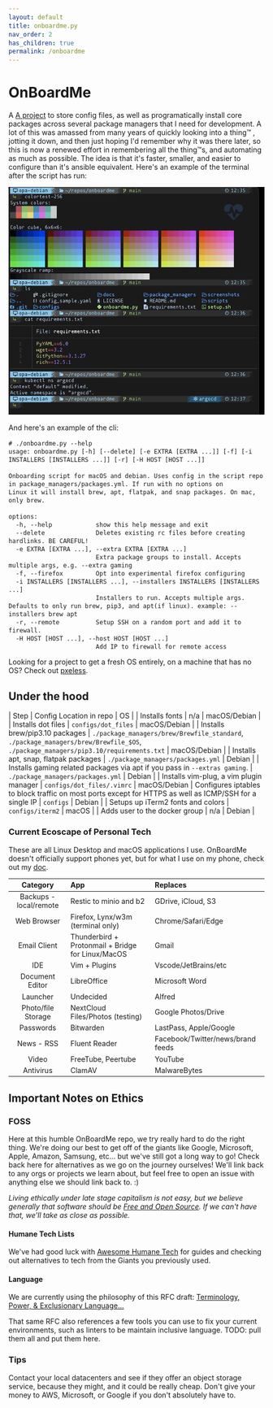 ```yaml
---
layout: default
title: onboardme.py
nav_order: 2
has_children: true
permalink: /onboardme
---
```


# OnBoardMe
A [A project](https://github.com/jessebot/onboardme) to store config files, as well as programatically install core packages across several package managers that I need for development. A lot of this was amassed from many years of quickly looking into a thing™️ , jotting it down, and then just hoping I'd remember why it was there later, so this is now a renewed effort in remembering all the thing™️s, and automating as much as possible. The idea is that it's faster, smaller, and easier to configure than it's ansible equivalent. Here's an example of the terminal after the script has run:

<img src='https://raw.githubusercontent.com/jessebot/onboardme/main/screenshots/terminal_screenshot.png' width='800'>

And here's an example of the cli:
```
# ./onboardme.py --help
usage: onboardme.py [-h] [--delete] [-e EXTRA [EXTRA ...]] [-f] [-i INSTALLERS [INSTALLERS ...]] [-r] [-H HOST [HOST ...]]

Onboarding script for macOS and debian. Uses config in the script repo in package_managers/packages.yml. If run with no options on
Linux it will install brew, apt, flatpak, and snap packages. On mac, only brew.

options:
  -h, --help            show this help message and exit
  --delete              Deletes existing rc files before creating hardlinks. BE CAREFUL!
  -e EXTRA [EXTRA ...], --extra EXTRA [EXTRA ...]
                        Extra package groups to install. Accepts multiple args, e.g. --extra gaming
  -f, --firefox         Opt into experimental firefox configuring
  -i INSTALLERS [INSTALLERS ...], --installers INSTALLERS [INSTALLERS ...]
                        Installers to run. Accepts multiple args. Defaults to only run brew, pip3, and apt(if linux). example: --installers brew apt
  -r, --remote          Setup SSH on a random port and add it to firewall.
  -H HOST [HOST ...], --host HOST [HOST ...]
                        Add IP to firewall for remote access
```

Looking for a project to get a fresh OS entirely, on a machine that has no OS? Check out [pxeless](https://github.com/cloudymax/pxeless).

## Under the hood

|       Step                                  | Config Location in repo | OS           |
| Installs fonts                              | n/a                     | macOS/Debian |
| Installs dot files                          | `configs/dot_files`     | macOS/Debian |
| Installs brew/pip3.10 packages              | `./package_managers/brew/Brewfile_standard`, `./package_managers/brew/Brewfile_$OS`, `./package_managers/pip3.10/requirements.txt` | macOS/Debian |
| Installs apt, snap, flatpak packages        | `./package_managers/packages.yml`     | Debian |
| Installs gaming related packages via apt if you pass in `--extras gaming`. | `./package_managers/packages.yml` | Debian |
| Installs vim-plug, a vim plugin manager  | `configs/dot_files/.vimrc` | macOS/Debian
| Configures iptables to block traffic on most ports except for HTTPS as well as ICMP/SSH for a single IP | `configs` | Debian |
| Setups up iTerm2 fonts and colors | `configs/iterm2` | macOS |
| Adds user to the docker group | n/a | Debian |

### Current Ecoscape of Personal Tech

These are all Linux Desktop and macOS applications I use. 
OnBoardMe doesn't officially support phones yet, but for what I use on my phone, check out my [doc](/onboardme/os/android).

| Category | App | Replaces |
|:---:|:---|:---|
| Backups - local/remote | Restic to minio and b2              | GDrive, iCloud, S3                |
| Web Browser            | Firefox, Lynx/w3m (terminal only)   | Chrome/Safari/Edge                |
| Email Client           | Thunderbird + Protonmail + Bridge for Linux/MacOS | Gmail               |
| IDE                    | Vim + Plugins                       | Vscode/JetBrains/etc              |
| Document Editor        | LibreOffice                         | Microsoft Word                    |
| Launcher               | Undecided                           | Alfred                            |
| Photo/file Storage     | NextCloud Files/Photos (testing)    | Google Photos/Drive               |
| Passwords              | Bitwarden                           | LastPass, Apple/Google            |
| News - RSS             | Fluent Reader                       | Facebook/Twitter/news/brand feeds |
| Video                  | FreeTube, Peertube                  | YouTube                           |
| Antivirus              | ClamAV                              | MalwareBytes                      |


## Important Notes on Ethics

### FOSS
Here at this humble OnBoardMe repo, we try really hard to do the right thing. We're doing our best to get off of the giants like Google, Microsoft, Apple, Amazon, Samsung, etc... but we've still got a long way to go! Check back here for alternatives as we go on the journey ourselves! We'll link back to any orgs or projects we learn about, but feel free to open an issue with anything else we should link back to. :)

  *Living ethically under late stage capitalism is not easy, but we believe generally that software should be [Free and Open Source](https://www.gnu.org/philosophy/free-sw.en.html). If we can't have that, we'll take as close as possible.*

#### Humane Tech Lists
We've had good luck with [Awesome Humane Tech](https://github.com/humanetech-community/awesome-humane-tech) for guides and checking out alternatives to tech from the Giants you previously used.

#### Language
We are currently using the philosophy of this RFC draft:
[Terminology, Power, & Exclusionary Language...](https://datatracker.ietf.org/doc/html/draft-knodel-terminology-10)

That same RFC also references a few tools you can use to fix your current environments, such as linters to be maintain inclusive language. TODO: pull them all and put them here.

### Tips
Contact your local datacenters and see if they offer an object storage service, because they might, and it could be really cheap. Don't give your money to AWS, Microsoft, or Google if you don't absolutely have to.

